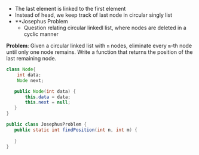- The last element is linked to the first element
- Instead of head, we keep track of last node in circular singly list
- **Josephus Problem
	- Question relating circular linkedl list, where nodes are deleted in a cyclic manner

 **Problem**:  Given a circular linked list with `n` nodes, eliminate every `m`-th node until only one node remains. Write a function that returns the position of the last remaining node.
 ```Java
 class Node{
	 int data;
	 Node next;

	public Node(int data) {
		this.data = data;
		this.next = null;
	}
 }

public class JosephusProblem {
	public static int findPosition(int n, int m) {
		
	}
}
```